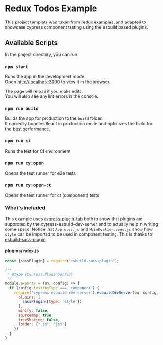 # Redux Todos Example

This project template was taken from [redux examples](), and adapted to showcase cypress component testing 
using the esbuild based plugins.

## Available Scripts

In the project directory, you can run:

### `npm start`

Runs the app in the development mode.<br>
Open [http://localhost:3000](http://localhost:3000) to view it in the browser.

The page will reload if you make edits.<br>
You will also see any lint errors in the console.

### `npm run build`

Builds the app for production to the `build` folder.<br>
It correctly bundles React in production mode and optimizes the build for the best performance.

### `npm run ci`

Runs the test for CI environment

### `npm run cy:open`

Opens the test runner for e2e tests

### `npm run cy:open-ct`

Opens the test runner for ct (component) tests

### What's included

This example uses [cypress-plugin-tab](https://github.com/Bkucera/cypress-plugin-tab) both to show
that plugins are supproted by the cypress-esbuild-dev-server and to actually help in writing some specs.
Notice that `App.spec.js` and `MainSection.spec.js` show how `style` can be imported to be used in component testing.
This is thanks to [esbuild-sass-plugin]() 

#### plugins/index.js
```javascript
const {sassPlugin} = require("esbuild-sass-plugin");

/**
 * @type {Cypress.PluginConfig}
 */
module.exports = (on, config) => {
  if (config.testingType === 'component') {
    require('cypress-esbuild-dev-server').esbuildDevServer(on, config, {
      plugins: [
        sassPlugin({type: 'style'})
      ],
      minify: false,
      sourcemap: true,
      treeShaking: false,
      loader: {".js": "jsx"}
    })
  }
}
```